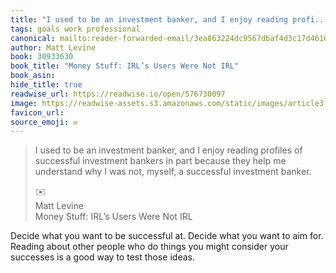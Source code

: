 ```yaml
---
title: "I used to be an investment banker, and I enjoy reading profi..."
tags: goals work professional
canonical: mailto:reader-forwarded-email/3ea863224dc9567dbaf4d3c17d4610c5
author: Matt Levine
book: 30933630
book_title: "Money Stuff: IRL’s Users Were Not IRL"
book_asin: 
hide_title: true
readwise_url: https://readwise.io/open/576730097
image: https://readwise-assets.s3.amazonaws.com/static/images/article3.5c705a01b476.png
favicon_url: 
source_emoji: ✉️
---
```


> I used to be an investment banker, and I enjoy reading profiles of successful investment bankers in part because they help me understand why I was not, myself, a successful investment banker.
> <div class="quoteback-footer"><div class="quoteback-avatar"><span class="mini-emoji"> ✉️</span></div><div class="quoteback-metadata"><div class="metadata-inner"><span style="display:none">FROM:</span><div aria-label="Matt Levine" class="quoteback-author"> Matt Levine</div><div aria-label="Money Stuff: IRL’s Users Were Not IRL" class="quoteback-title"> Money Stuff: IRL’s Users Were Not IRL</div></div></div></div>

Decide what you want to be successful at. Decide what you want to aim for. Reading about other people who do things you might consider your successes is a good way to test those ideas. 